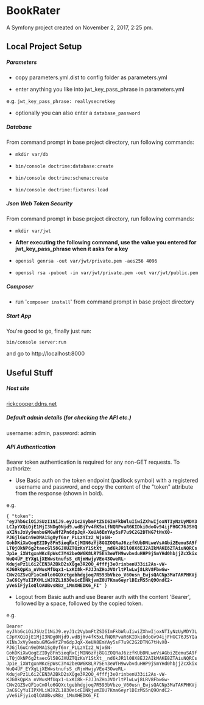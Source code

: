 # BookRater

A Symfony project created on November 2, 2017, 2:25 pm.

## Local Project Setup

##### Parameters
- copy parameters.yml.dist to config folder as parameters.yml

- enter anything you like into jwt_key_pass_phrase in parameters.yml

e.g. `jwt_key_pass_phrase: reallysecretkey`

- optionally you can also enter a `database_password`

##### Database
From command prompt in base project directory, run following commands:

- `mkdir var/db`

- `bin/console doctrine:database:create`

- `bin/console doctrine:schema:create`

- `bin/console doctrine:fixtures:load`

##### Json Web Token Security
From command prompt in base project directory, run following commands:

- `mkdir var/jwt`

- **After executing the following command, use the value you entered for jwt_key_pass_phrase when it asks for a key**

- `openssl genrsa -out var/jwt/private.pem -aes256 4096`

- `openssl rsa -pubout -in var/jwt/private.pem -out var/jwt/public.pem`

##### Composer

- run '`composer install`' from command prompt in base project directory

##### Start App
You're good to go, finally just run: 

`bin/console server:run`

and go to http://localhost:8000

## Useful Stuff
##### Host site
[rickcooper.ddns.net](https://rickcooper.ddns.net)

##### Default admin details (for checking the API etc.)

username: admin, password: admin

##### API Authentication
Bearer token authentication is required for any non-GET requests. To authorize:
 
- Use Basic auth on the token endpoint (padlock symbol) with a registered username and password, and copy the content of the "token" attribute from the response (shown in bold).

e.g.

`{
    "token": "`**`eyJhbGciOiJSUzI1NiJ9.eyJ1c2VybmFtZSI6ImFkbWluIiwiZXhwIjoxNTIyNzUyMDY3LCJpYXQiOjE1MjI3NDg0Njd9.wdBjYv4fK5xLfNQRPvaR6KIDki0doGv94ijFHGC76JSYQaXINsJxVy9enbuGMGwHfZPn6dpJqX-XeUA8EmYAy5sF7u9C2G2DTNG7tHvX0-PJGjlGuCn9eDMA1Sg0yf6nr_PLLzYIz2_Wjx6N-GohDKiXwQogEZIDy8Fn5ieqRxCjMIN6zYj8GGZOQRaJ6zzfKUbDNLweVsAGbi2EemuSA9fLTQjOkNP6g2taecGl58GJXUZTQzKsY1StXt__nd6kJR1l08X8EJ2AIkMAKE8ZTAiuNQRCsJp1e_iXWtgxnWKcEpWsC3Y42beOW6K8LR75En3eWTH9wvbvduHHP9jSmYHd0hbjjZcXkixWuQ4UF_EYXgLjXEWwstnufsS_cRjmHwjyVEe43OweRL-KdujePz1L6i2CEN3A2BkD2sXQge3R2OO_4fffj3e0rinbenU33ii2As-vW-KJG0kQpKa_nVWusMfUqx1-LxKI8k-FJJJnZHoJVOrltPlwLwj8LRV8FbwGw-CNv2GZSvQF1oCmOlo6GQXctgebhdgjoq7R593bVbzo_V60usn_EwjsQACNp3MaTAKPHKVjJaC6CyYuIIPXMLiWJXZL1830eicEDNkjvmZ0U7Kma6eyrlDIzMS5nQ9OndC2-yVeSiFjyioQlOAUBvsRBz_1MmXHEDK6_FI`**`"
}`

- Logout from Basic auth and use Bearer auth with the content 'Bearer', followed by a space, followed by the copied token.

e.g.

`Bearer eyJhbGciOiJSUzI1NiJ9.eyJ1c2VybmFtZSI6ImFkbWluIiwiZXhwIjoxNTIyNzUyMDY3LCJpYXQiOjE1MjI3NDg0Njd9.wdBjYv4fK5xLfNQRPvaR6KIDki0doGv94ijFHGC76JSYQaXINsJxVy9enbuGMGwHfZPn6dpJqX-XeUA8EmYAy5sF7u9C2G2DTNG7tHvX0-PJGjlGuCn9eDMA1Sg0yf6nr_PLLzYIz2_Wjx6N-GohDKiXwQogEZIDy8Fn5ieqRxCjMIN6zYj8GGZOQRaJ6zzfKUbDNLweVsAGbi2EemuSA9fLTQjOkNP6g2taecGl58GJXUZTQzKsY1StXt__nd6kJR1l08X8EJ2AIkMAKE8ZTAiuNQRCsJp1e_iXWtgxnWKcEpWsC3Y42beOW6K8LR75En3eWTH9wvbvduHHP9jSmYHd0hbjjZcXkixWuQ4UF_EYXgLjXEWwstnufsS_cRjmHwjyVEe43OweRL-KdujePz1L6i2CEN3A2BkD2sXQge3R2OO_4fffj3e0rinbenU33ii2As-vW-KJG0kQpKa_nVWusMfUqx1-LxKI8k-FJJJnZHoJVOrltPlwLwj8LRV8FbwGw-CNv2GZSvQF1oCmOlo6GQXctgebhdgjoq7R593bVbzo_V60usn_EwjsQACNp3MaTAKPHKVjJaC6CyYuIIPXMLiWJXZL1830eicEDNkjvmZ0U7Kma6eyrlDIzMS5nQ9OndC2-yVeSiFjyioQlOAUBvsRBz_1MmXHEDK6_FI`
